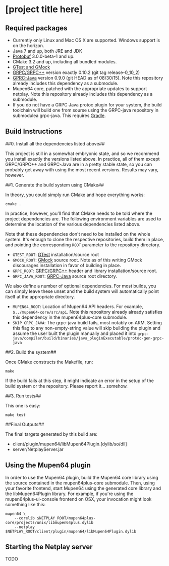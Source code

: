 [project title here]
====================

Required packages
-----------------

* Currently only Linux and Mac OS X are supported. Windows support is on the 
  horizon.
* Java 7 and up, both JRE and JDK
* [Protobuf](https://github.com/google/protobuf) 3.0.0-beta-1 and up.
* CMake 3.2 and up, including all bundled modules.
* [GTest and GMock](https://github.com/google/googletest)
* [GRPC/GRPC++](https://github.com/grpc/grpc) version exactly 0.10.2 (git tag
  release-0\_10\_2)
* [GPRC-Java](https://github.com/grpc/grpc-java) version 0.9.0 (git HEAD as of 
  08/30/15). Note this repository already includes this dependency as a 
  submodule.
* Mupen64 core, patched with the appropriate updates to support netplay. Note
  this repository already includes this dependency as a submodule.
* If you do not have a GRPC Java protoc plugin for your system, the build 
  toolchain will build one from sourse using the GRPC-java repository in submodulea
  grpc-java. This requires [Gradle](https://gradle.org/).

Build Instructions
------------------

##0. Install all the dependencies listed above##

This project is still in a somewhat embryonic state, and so we recommend you 
install exactly the versions listed above. In practice, all of them except
GRPC/GRPC++ and GRPC-Java are in a pretty stable state, so you can probably get 
away with using the most recent versions. Results may vary, however. 

##1. Generate the build system using CMake##

In theory, you could simply run CMake and hope everything works:

    cmake .

In practice, however, you'll find that CMake needs to be told where the project 
dependencies are. The following environment variables are used to determine the
location of the various dependencies listed above.

Note that these dependencies don't need to be installed on the whole system. 
It's enough to clone the respective repositories, build them in place, and 
pointing the corresponding `ROOT` parameter to the repository directory.

* `GTEST_ROOT`: [GTest](https://github.com/google/googletest)
  installation/source root
* `GMOCK_ROOT`: [GMock](https://github.com/google/googletest) source root.
  Note as of this writing GMock discourages installation in favor of building
  in place.
* `GRPC_ROOT`: [GRPC/GRPC++](https://github.com/grpc/grpc) header and library
  installation/source root.
* `GRPC_JAVA_ROOT`: [GRPC-Java](https://github.com/grpc/grpc-java) source root
  directory.

We also define a number of optional dependencies. For most builds, you can 
simply leave these unset and the build system will automatically point itself at 
the appropriate directory.

* `MUPEN64_ROOT`: Location of Mupen64 API headers. For example,
  `$../mupen64-core/src/api`. Note this repository already already satisfies 
  this dependency in the mupen64plus-core submodule.
* `SKIP_GRPC_JAVA`: The grpc-java build fails, most notably on ARM. Setting this 
  flag to any non-empty-string value will skip building the plugin and assume 
  the user built the plugin manually and placed it into
  `grpc-java/compiler/build/binaries/java_pluginExecutable/protoc-gen-grpc-java`

##2. Build the system##

Once CMake constructs the Makefile, run:

    make

If the build fails at this step, it might indicate an error in the setup of the 
build system or the repository. Please report it... somehow.

##3. Run tests##

This one is easy:

    make test

##Final Outputs##

The final targets generated by this build are:
* client/plugin/mupen64/libMupen64Plugin.[dylib/so/dll]
* server/NetplayServer.jar

Using the Mupen64 plugin
------------------------

In order to use the Mupen64 plugin, build the Mupen64 core library using the
source contained in the mupen64plus-core submodule. Then, using your favorite
frontend, start Mupen64 using the generated core library and the 
libMupen64Plugin library. For example, if you're using the 
mupen64plus-ui-console frontend on OSX, your invocation might look something
like this:

    mupen64 \
        --corelib $NETPLAY_ROOT/mupen64plus-core/projects/unix/libmupen64plus.dylib
        --netplay $NETPLAY_ROOT/client/plugin/mupen64/libMupen64Plugin.dylib

Starting the Netplay server
---------------------------

TODO
